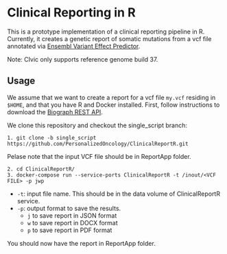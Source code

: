 # Clinical Reporting in R

This is a prototype implementation of a clinical reporting pipeline in R.
Currently, it creates a genetic report of somatic mutations from a vcf file annotated via [Ensembl Variant Effect Predictor](https://github.com/Ensembl/ensembl-vep).

Note: CIvic only supports reference genome build 37.



## Usage

We assume that we want to create a report for a vcf file `my.vcf` residing in `$HOME`, and that you have R and Docker installed. First, follow instructions to download the [Biograph REST API](https://github.com/mrdivine/clinicalReporting_DB_RESTAPI). 

We clone this repository and checkout the single_script branch:

```
1. git clone -b single_script https://github.com/PersonalizedOncology/ClinicalReportR.git
```
Pelase note that the input VCF file should be in ReportApp folder.

```
2. cd ClinicalReportR/
3. docker-compose run --service-ports ClinicalReportR -t /inout/<VCF FILE> -p jwp

```
* `-t`: input file name. This should be in the data volume of ClinicalReportR service.
* `-p`: output format to save the results.
	* `j` to save report in JSON format
	* `w` to save report in DOCX format
	* `p` to save report in PDF format

You should now have the report in ReportApp folder.
